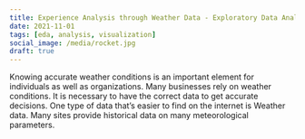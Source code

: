 ```yaml
---
title: Experience Analysis through Weather Data - Exploratory Data Analysis
date: 2021-11-01
tags: [eda, analysis, visualization]
social_image: /media/rocket.jpg
draft: true
---
```


Knowing accurate weather conditions is an important element for individuals as well as organizations. Many businesses rely on weather conditions. It is necessary to have the correct data to get accurate decisions. One type of data that’s easier to find on the internet is Weather data. Many sites provide historical data on many meteorological parameters.
